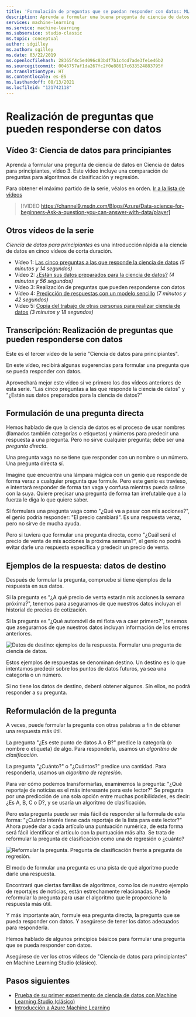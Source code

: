 ```yaml
---
title: 'Formulación de preguntas que se puedan responder con datos: ML Studio (clásico) - Azure'
description: Aprenda a formular una buena pregunta de ciencia de datos en Ciencia de datos para principiantes, vídeo 3. Incluye una comparación de preguntas de clasificación y regresión.
services: machine-learning
ms.service: machine-learning
ms.subservice: studio-classic
ms.topic: conceptual
author: sdgilley
ms.author: sgilley
ms.date: 03/22/2019
ms.openlocfilehash: 28365f4c5e4096c83bdf7b1c4cd7ade3fe1e46b2
ms.sourcegitcommit: 0046757af1da267fc2f0e88617c633524883795f
ms.translationtype: HT
ms.contentlocale: es-ES
ms.lasthandoff: 08/13/2021
ms.locfileid: "121742118"
---
```

# <a name="ask-a-question-you-can-answer-with-data"></a>Realización de preguntas que pueden responderse con datos
## <a name="video-3-data-science-for-beginners-series"></a>Vídeo 3: Ciencia de datos para principiantes
Aprenda a formular una pregunta de ciencia de datos en Ciencia de datos para principiantes, vídeo 3. Este vídeo incluye una comparación de preguntas para algoritmos de clasificación y regresión.

Para obtener el máximo partido de la serie, véalos en orden. [Ir a la lista de vídeos](#other-videos-in-this-series)
<br>

> [!VIDEO https://channel9.msdn.com/Blogs/Azure/Data-science-for-beginners-Ask-a-question-you-can-answer-with-data/player]
>
>

## <a name="other-videos-in-this-series"></a>Otros vídeos de la serie
*Ciencia de datos para principiantes* es una introducción rápida a la ciencia de datos en cinco vídeos de corta duración.

* Vídeo 1: [Las cinco preguntas a las que responde la ciencia de datos](data-science-for-beginners-the-5-questions-data-science-answers.md) *(5 minutos y 14 segundos)*
* Vídeo 2: [¿Están sus datos preparados para la ciencia de datos?](data-science-for-beginners-is-your-data-ready-for-data-science.md) *(4 minutos y 56 segundos)*
* Vídeo 3: Realización de preguntas que pueden responderse con datos
* Vídeo 4: [Predicción de respuestas con un modelo sencillo](data-science-for-beginners-predict-an-answer-with-a-simple-model.md) *(7 minutos y 42 segundos)*
* Vídeo 5: [Copia del trabajo de otras personas para realizar ciencia de datos](data-science-for-beginners-copy-other-peoples-work-to-do-data-science.md) *(3 minutos y 18 segundos)*

## <a name="transcript-ask-a-question-you-can-answer-with-data"></a>Transcripción: Realización de preguntas que pueden responderse con datos
Este es el tercer vídeo de la serie "Ciencia de datos para principiantes".  

En este vídeo, recibirá algunas sugerencias para formular una pregunta que se pueda responder con datos.

Aprovechará mejor este vídeo si ve primero los dos vídeos anteriores de esta serie. "Las cinco preguntas a las que responde la ciencia de datos" y "¿Están sus datos preparados para la ciencia de datos?"

## <a name="ask-a-sharp-question"></a>Formulación de una pregunta directa
Hemos hablado de que la ciencia de datos es el proceso de usar nombres (llamados también categorías o etiquetas) y números para predecir una respuesta a una pregunta. Pero no sirve cualquier pregunta; debe ser una *pregunta directa.*

Una pregunta vaga no se tiene que responder con un nombre o un número. Una pregunta directa sí.

Imagine que encuentra una lámpara mágica con un genio que responde de forma veraz a cualquier pregunta que formule. Pero este genio es travieso, e intentará responder de forma tan vaga y confusa mientras pueda salirse con la suya. Quiere precisar una pregunta de forma tan irrefutable que a la fuerza le diga lo que quiere saber.

Si formulara una pregunta vaga como "¿Qué va a pasar con mis acciones?", el genio podría responder: "El precio cambiará". Es una respuesta veraz, pero no sirve de mucha ayuda.

Pero si tuviera que formular una pregunta directa, como "¿Cuál será el precio de venta de mis acciones la próxima semana?", el genio no podrá evitar darle una respuesta específica y predecir un precio de venta.

## <a name="examples-of-your-answer-target-data"></a>Ejemplos de la respuesta: datos de destino
Después de formular la pregunta, compruebe si tiene ejemplos de la respuesta en sus datos.

Si la pregunta es "¿A qué precio de venta estarán mis acciones la semana próxima?", tenemos para asegurarnos de que nuestros datos incluyan el historial de precios de cotización.

Si la pregunta es "¿Qué automóvil de mi flota va a caer primero?", tenemos que asegurarnos de que nuestros datos incluyan información de los errores anteriores.

![Datos de destino: ejemplos de la respuesta. Formular una pregunta de ciencia de datos.](./media/data-science-for-beginners-ask-a-question-you-can-answer-with-data/target-data.png)

Estos ejemplos de respuestas se denominan destino. Un destino es lo que intentamos predecir sobre los puntos de datos futuros, ya sea una categoría o un número.

Si no tiene los datos de destino, deberá obtener algunos. Sin ellos, no podrá responder a su pregunta.

## <a name="reformulate-your-question"></a>Reformulación de la pregunta
A veces, puede formular la pregunta con otras palabras a fin de obtener una respuesta más útil.

La pregunta "¿Es este punto de datos A o B?" predice la categoría (o nombre o etiqueta) de algo. Para responderla, usamos un *algoritmo de clasificación*.

La pregunta "¿Cuánto?" o "¿Cuántos?" predice una cantidad. Para responderla, usamos un *algoritmo de regresión*.

Para ver cómo podemos transformarlas, examinemos la pregunta: "¿Qué reportaje de noticias es el más interesante para este lector?" Se pregunta por una predicción de una sola opción entre muchas posibilidades, es decir: ¿Es A, B, C o D?, y se usaría un algoritmo de clasificación.

Pero esta pregunta puede ser más fácil de responder si la formula de esta forma: "¿Cuánto interés tiene cada reportaje de la lista para este lector?" Ahora puede dar a cada artículo una puntuación numérica, de esta forma será fácil identificar el artículo con la puntuación más alta. Se trata de reformular la pregunta de clasificación como una de regresión o ¿cuánto?

![Reformular la pregunta. Pregunta de clasificación frente a pregunta de regresión.](./media/data-science-for-beginners-ask-a-question-you-can-answer-with-data/classification-question-vs-regression-question.png)

El modo de formular una pregunta es una pista de qué algoritmo puede darle una respuesta.

Encontrará que ciertas familias de algoritmos, como los de nuestro ejemplo de reportajes de noticias, están estrechamente relacionadas. Puede reformular la pregunta para usar el algoritmo que le proporcione la respuesta más útil.

Y más importante aún, formule esa pregunta directa, la pregunta que se pueda responder con datos. Y asegúrese de tener los datos adecuados para responderla.

Hemos hablado de algunos principios básicos para formular una pregunta que se pueda responder con datos.

Asegúrese de ver los otros vídeos de "Ciencia de datos para principiantes" en Machine Learning Studio (clásico).

## <a name="next-steps"></a>Pasos siguientes
* [Prueba de su primer experimento de ciencia de datos con Machine Learning Studio (clásico)](create-experiment.md)
* [Introducción a Azure Machine Learning](../overview-what-is-azure-machine-learning.md)